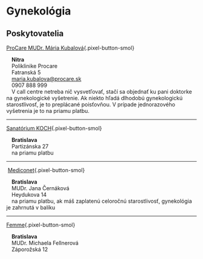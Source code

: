 # Gynekológia

## Poskytovatelia

[ProCare MUDr. Mária Kubalová](https://pentahospitals.sk/ambulancia/gynekologicko-porodnicka-ambulancia-procare-nitra/){.pixel-button-smol}  

&emsp;**Nitra**   
&emsp;Poliklinike Procare  
&emsp;Fatranská 5  
&emsp;maria.kubalova@procare.sk  
&emsp;0907 888 999  
&emsp;V call centre netreba nič vysvetľovať, stačí sa objednať ku pani doktorke na gynekologické vyšetrenie. Ak niekto hľadá dlhodobú gynekologickú starostlivosť, je to preplácané poisťovňou. V prípade jednorazového vyšetrenia je to na priamu platbu.

* * *

[Sanatórium KOCH](https://www.sanatoriumkoch.sk/){.pixel-button-smol}  

&emsp;**Bratislava**  
&emsp;Partizánska 27  
&emsp;na priamu platbu  

* * *
​
[Mediconet](https://mediconet.sk/){.pixel-button-smol}  

&emsp;**Bratislava**  
&emsp;MUDr. Jana Černáková  
&emsp;Heydukova 14  
&emsp;na priamu platbu, ak máš zaplatenú celoročnú starostlivosť, gynekológia je zahrnutá v balíku  

* * *

[Femme](http://www.femmesro.sk/){.pixel-button-smol}  

&emsp;**Bratislava**  
&emsp;MUDr. Michaela Fellnerová  
&emsp;Záporožská 12  

